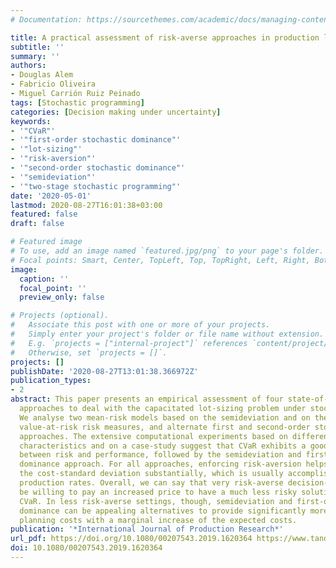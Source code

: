 ```yaml
---
# Documentation: https://sourcethemes.com/academic/docs/managing-content/

title: A practical assessment of risk-averse approaches in production lot-sizing problems
subtitle: ''
summary: ''
authors:
- Douglas Alem
- Fabricio Oliveira
- Miguel Carrión Ruiz Peinado
tags: [Stochastic programming]
categories: [Decision making under uncertainty]
keywords:
- '"CVaR"'
- '"first-order stochastic dominance"'
- '"lot-sizing"'
- '"risk-aversion"'
- '"second-order stochastic dominance"'
- '"semideviation"'
- '"two-stage stochastic programming"'
date: '2020-05-01'
lastmod: 2020-08-27T16:01:38+03:00
featured: false
draft: false

# Featured image
# To use, add an image named `featured.jpg/png` to your page's folder.
# Focal points: Smart, Center, TopLeft, Top, TopRight, Left, Right, BottomLeft, Bottom, BottomRight.
image:
  caption: ''
  focal_point: ''
  preview_only: false

# Projects (optional).
#   Associate this post with one or more of your projects.
#   Simply enter your project's folder or file name without extension.
#   E.g. `projects = ["internal-project"]` references `content/project/deep-learning/index.md`.
#   Otherwise, set `projects = []`.
projects: []
publishDate: '2020-08-27T13:01:38.366972Z'
publication_types:
- 2
abstract: This paper presents an empirical assessment of four state-of-the-art risk-averse
  approaches to deal with the capacitated lot-sizing problem under stochastic demand.
  We analyse two mean-risk models based on the semideviation and on the conditional
  value-at-risk risk measures, and alternate first and second-order stochastic dominance
  approaches. The extensive computational experiments based on different instances
  characteristics and on a case-study suggest that CVaR exhibits a good trade-off
  between risk and performance, followed by the semideviation and first-order stochastic
  dominance approach. For all approaches, enforcing risk-aversion helps to reduce
  the cost-standard deviation substantially, which is usually accomplished via increasing
  production rates. Overall, we can say that very risk-averse decision-makers would
  be willing to pay an increased price to have a much less risky solution given by
  CVaR. In less risk-averse settings, though, semideviation and first-order stochastic
  dominance can be appealing alternatives to provide significantly more stable production
  planning costs with a marginal increase of the expected costs.
publication: '*International Journal of Production Research*'
url_pdf: https://doi.org/10.1080/00207543.2019.1620364 https://www.tandfonline.com/doi/full/10.1080/00207543.2019.1620364
doi: 10.1080/00207543.2019.1620364
---
```

